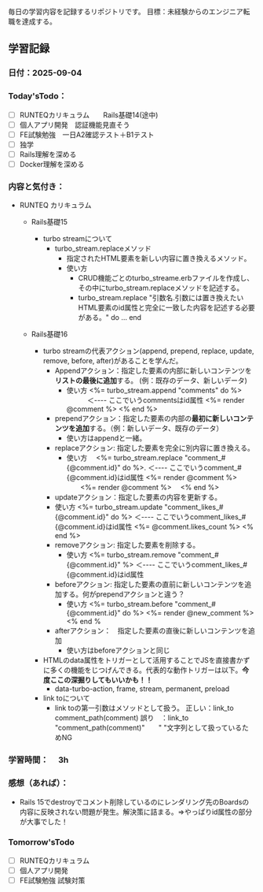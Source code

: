 毎日の学習内容を記録するリポジトリです。
目標：未経験からのエンジニア転職を達成する。

## 学習記録
### 日付：2025-09-04
### Today'sTodo：
- [ ] RUNTEQカリキュラム　　Rails基礎14(途中)
- [ ] 個人アプリ開発　認証機能見直そう
- [ ] FE試験勉強　一日A2確認テスト＋B1テスト
- [ ] 独学
- [ ] Rails理解を深める
- [ ] Docker理解を深める　
### 内容と気付き：
- RUNTEQ カリキュラム　
    - Rails基礎15
        - turbo streamについて
            - turbo_stream.replaceメソッド
                - 指定されたHTML要素を新しい内容に置き換えるメソッド。
                - 使い方
                    - CRUD機能ごとのturbo_streame.erbファイルを作成し、その中にturbo_stream.replaceメソッドを記述する。
                    - turbo_stream.replace "引数名.引数には置き換えたいHTML要素のid属性と完全に一致した内容を記述する必要がある。" do ... end

    - Rails基礎16
        - turbo streamの代表アクション(append, prepend, replace, update, remove, before, after)があることを学んだ。
            - Appendアクション：指定した要素の内部に新しいコンテンツを**リストの最後に追加**する。 (例：既存のデータ、新しいデータ)
                - 使い方
                  <%= turbo_stream.append "comments" do %>   　　　＜---- ここでいうcommentsはid属性
                    <%= render @comment %> 
                  <% end %>
            - prependアクション：指定した要素の内部の**最初に新しいコンテンツを追加**する。（例：新しいデータ、既存のデータ）
                - 使い方はappendと一緒。
            - replaceアクション: 指定した要素を完全に別内容に置き換える。
                - 使い方
                　<%= turbo_stream.replace "comment_#{@comment.id}" do %>. ＜---- ここでいうcomment_#{@comment.id}はid属性
                    <%= render @comment %> 
                　　<%= render @comment %>
                　<% end %>
            - updateアクション：指定した要素の内容を更新する。
             - 使い方
                <%= turbo_stream.update "comment_likes_#{@comment.id}" do %>    ＜---- ここでいうcomment_likes_#{@comment.id}はid属性
                    <%= @comment.likes_count %>
                <% end %>
            - removeアクション: 指定した要素を削除する。
                - 使い方
                     <%= turbo_stream.remove "comment_#{@comment.id}" %>   ＜---- ここでいうcomment_likes_#{@comment.id}はid属性
            - beforeアクション: 指定した要素の直前に新しいコンテンツを追加する。何がprependアクションと違う？
                - 使い方
                    <%= turbo_stream.before "comment_#{@comment.id}" do %>
                        <%= render @new_comment %>
                    <% end %
            - afterアクション：　指定した要素の直後に新しいコンテンツを追加
                - 使い方はbeforeアクションと同じ
        - HTMLのdata属性をトリガーとして活用することでJSを直接書かずに多くの機能をじつげんできる。代表的な動作トリガーは以下。**今度ここの深掘りしてもいいかも！！**
            - data-turbo-action, frame, stream, permanent, preload
        - link toについて
            - link toの第一引数はメソッドとして扱う。
                正しい：link_to comment_path(comment)
                誤り　：link_to "comment_path(comment)"　　" "文字列として扱っているためNG

### 学習時間：　  3h
### 感想（あれば）：
- Rails 15でdestroyでコメント削除しているのにレンダリング先のBoardsの内容に反映されない問題が発生。解決策に詰まる。=>やっぱりid属性の部分が大事でした！
### Tomorrow'sTodo
- [ ] RUNTEQカリキュラム
- [ ] 個人アプリ開発
- [ ] FE試験勉強 試験対策
